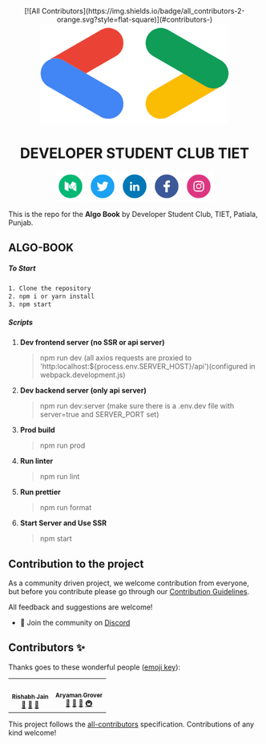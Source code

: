 <div align = "center">
<!-- ALL-CONTRIBUTORS-BADGE:START - Do not remove or modify this section -->
[![All Contributors](https://img.shields.io/badge/all_contributors-2-orange.svg?style=flat-square)](#contributors-)
<!-- ALL-CONTRIBUTORS-BADGE:END -->

<img height=200px src="https://github.com/developer-student-club-thapar/officialWebsite/blob/master/src/assets/dsc_logo.png">

# DEVELOPER STUDENT CLUB TIET

<a href="https://medium.com/developer-student-clubs-tiet"><img src="https://github.com/aritraroy/social-icons/blob/master/medium-icon.png?raw=true" width="60"></a>
<a href="https://twitter.com/dsctiet"><img src="https://github.com/aritraroy/social-icons/blob/master/twitter-icon.png?raw=true" width="60"></a>
<a href="https://www.linkedin.com/company/developer-student-club-thapar"><img src="https://github.com/aritraroy/social-icons/blob/master/linkedin-icon.png?raw=true" width="60"></a>
<a href="https://facebook.com/dscthapar"><img src="https://github.com/aritraroy/social-icons/blob/master/facebook-icon.png?raw=true" width="60"></a>
<a href="https://instagram.com/dsc.tiet"><img src="https://github.com/aritraroy/social-icons/blob/master/instagram-icon.png?raw=true" width="60"></a>

</div>

This is the repo for the **Algo Book** by Developer Student Club, TIET, Patiala, Punjab.

## ALGO-BOOK

##### To Start

```
1. Clone the repository
2. npm i or yarn install
3. npm start
```

##### Scripts

1. **Dev frontend server (no SSR or api server)**

    > npm run dev (all axios requests are proxied to 'http:localhost:\${process.env.SERVER_HOST}/api')(configured in webpack.development.js)

2. **Dev backend server (only api server)**

    > npm run dev:server
    > (make sure there is a .env.dev file with server=true and SERVER_PORT set)

3. **Prod build**

    > npm run prod

4. **Run linter**

    > npm run lint

5. **Run prettier**

    > npm run format

6. **Start Server and Use SSR**

    > npm start
    
## Contribution to the project

As a community driven project, we welcome contribution from everyone, but before you contribute please go through our [Contribution Guidelines](CONTRIBUTING.md).

All feedback and suggestions are welcome!

- 💬 Join the community on [Discord](https://discord.gg/3C4TESX)

## Contributors ✨

Thanks goes to these wonderful people ([emoji key](https://allcontributors.org/docs/en/emoji-key)):

<!-- ALL-CONTRIBUTORS-LIST:START - Do not remove or modify this section -->
<!-- prettier-ignore-start -->
<!-- markdownlint-disable -->
<table>
  <tr>
    <td align="center"><a href="https://github.com/RishabhJain-28"><img src="https://avatars3.githubusercontent.com/u/56471206?v=4" width="100px;" alt=""/><br /><sub><b>Rishabh Jain</b></sub></a><br /><a href="#design-RishabhJain-28" title="Design">🎨</a> <a href="https://github.com/developer-student-club-thapar/algo-book/commits?author=RishabhJain-28" title="Documentation">📖</a> <a href="#maintenance-RishabhJain-28" title="Maintenance">🚧</a></td>
    <td align="center"><a href="https://github.com/Aryaman1706"><img src="https://avatars2.githubusercontent.com/u/56519273?v=4" width="100px;" alt=""/><br /><sub><b>Aryaman Grover</b></sub></a><br /><a href="#design-Aryaman1706" title="Design">🎨</a> <a href="https://github.com/developer-student-club-thapar/algo-book/commits?author=Aryaman1706" title="Documentation">📖</a> <a href="#maintenance-Aryaman1706" title="Maintenance">🚧</a> <a href="#infra-Aryaman1706" title="Infrastructure (Hosting, Build-Tools, etc)">🚇</a></td>
  </tr>
</table>

<!-- markdownlint-enable -->
<!-- prettier-ignore-end -->
<!-- ALL-CONTRIBUTORS-LIST:END -->

This project follows the [all-contributors](https://github.com/all-contributors/all-contributors) specification. Contributions of any kind welcome!